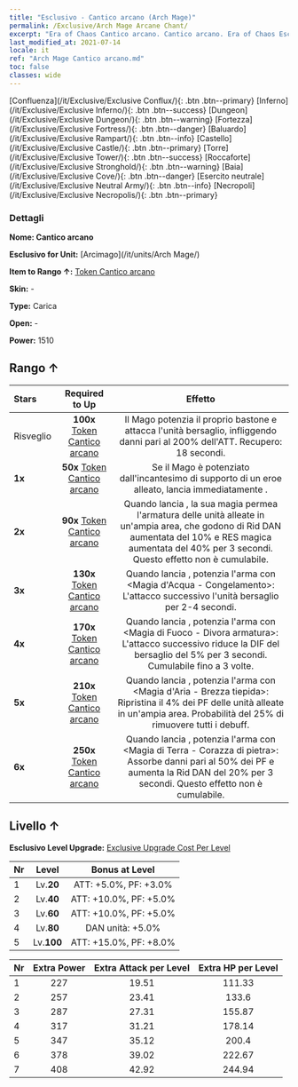 ```yaml
---
title: "Esclusivo - Cantico arcano (Arch Mage)"
permalink: /Exclusive/Arch Mage Arcane Chant/
excerpt: "Era of Chaos Cantico arcano. Cantico arcano. Era of Chaos Esclusivo Cantico arcano. Arcimago Esclusivo."
last_modified_at: 2021-07-14
locale: it
ref: "Arch Mage Cantico arcano.md"
toc: false
classes: wide
---
```

 [Confluenza](/it/Exclusive/Exclusive Conflux/){: .btn .btn--primary} [Inferno](/it/Exclusive/Exclusive Inferno/){: .btn .btn--success} [Dungeon](/it/Exclusive/Exclusive Dungeon/){: .btn .btn--warning} [Fortezza](/it/Exclusive/Exclusive Fortress/){: .btn .btn--danger} [Baluardo](/it/Exclusive/Exclusive Rampart/){: .btn .btn--info} [Castello](/it/Exclusive/Exclusive Castle/){: .btn .btn--primary} [Torre](/it/Exclusive/Exclusive Tower/){: .btn .btn--success} [Roccaforte](/it/Exclusive/Exclusive Stronghold/){: .btn .btn--warning} [Baia](/it/Exclusive/Exclusive Cove/){: .btn .btn--danger} [Esercito neutrale](/it/Exclusive/Exclusive Neutral Army/){: .btn .btn--info} [Necropoli](/it/Exclusive/Exclusive Necropolis/){: .btn .btn--primary} 

### Dettagli
 **Nome: Cantico arcano** 

 **Esclusivo for Unit:** [Arcimago](/it/units/Arch Mage/) 

 **Item to Rango ↑:** [Token Cantico arcano](/ItemsIT/con_915/)

 **Skin:** -

 **Type:** Carica

 **Open:** -

 **Power:** 1510

## Rango ↑

  |     Stars    |  Required to Up | Effetto |
  |:-------------|:---------------:|:---------------:|
  |  Risveglio  | **100x** [Token Cantico arcano](/ItemsIT/con_915/) | <Infusione magica> Il Mago potenzia il proprio bastone e attacca l'unità bersaglio, infliggendo danni pari al 200% dell'ATT. Recupero: 18 secondi. |
  | **1x** <i class="fas fa-star"/> | **50x** [Token Cantico arcano](/ItemsIT/con_915/) | <Risveglio magico> Se il Mago è potenziato dall'incantesimo di supporto di un eroe alleato, lancia immediatamente <Infusione magica>. |
  | **2x** <i class="fas fa-star"/> | **90x** [Token Cantico arcano](/ItemsIT/con_915/) | Quando lancia <Infusione magica>, la sua magia permea l'armatura delle unità alleate in un'ampia area, che godono di Rid DAN aumentata del 10% e RES magica aumentata del 40% per 3 secondi. Questo effetto non è cumulabile. |
  | **3x** <i class="fas fa-star"/> | **130x** [Token Cantico arcano](/ItemsIT/con_915/) | Quando lancia <Infusione magica>, potenzia l'arma con <Magia d'Acqua - Congelamento>: L'attacco successivo <congela> l'unità bersaglio per 2-4 secondi. |
  | **4x** <i class="fas fa-star"/> | **170x** [Token Cantico arcano](/ItemsIT/con_915/) | Quando lancia <Infusione magica>, potenzia l'arma con <Magia di Fuoco - Divora armatura>: L'attacco successivo riduce la DIF del bersaglio del 5% per 3 secondi. Cumulabile fino a 3 volte. |
  | **5x** <i class="fas fa-star"/> | **210x** [Token Cantico arcano](/ItemsIT/con_915/) | Quando lancia <Infusione magica>, potenzia l'arma con <Magia d'Aria - Brezza tiepida>: Ripristina il 4% dei PF delle unità alleate in un'ampia area. Probabilità del 25% di rimuovere tutti i debuff. |
  | **6x** <i class="fas fa-star"/> | **250x** [Token Cantico arcano](/ItemsIT/con_915/) | Quando lancia <Infusione magica>, potenzia l'arma con <Magia di Terra - Corazza di pietra>: Assorbe danni pari al 50% dei PF e aumenta la Rid DAN del 20% per 3 secondi. Questo effetto non è cumulabile. |


## Livello ↑
 **Esclusivo Level Upgrade:** [Exclusive Upgrade Cost Per Level](/Exclusive/ExclusiveUpgradeCostPerLevel/)

  |  Nr  |   Level  | Bonus at Level |
  |:-----|:--------:|:--------------:|
  | 1 | Lv.**20** | ATT: +5.0%, PF: +3.0% |
  | 2 | Lv.**40** | ATT: +10.0%, PF: +5.0% |
  | 3 | Lv.**60** | ATT: +10.0%, PF: +5.0% |
  | 4 | Lv.**80** | DAN unità: +5.0% |
  | 5 | Lv.**100** | ATT: +15.0%, PF: +8.0% |


  |  Nr  |  Extra Power | Extra Attack per Level | Extra HP per Level |
  |:-----|:--------:|:--------:|:--------:|
  | 1 | 227 | 19.51 | 111.33 |
  | 2 | 257 | 23.41 | 133.6 |
  | 3 | 287 | 27.31 | 155.87 |
  | 4 | 317 | 31.21 | 178.14 |
  | 5 | 347 | 35.12 | 200.4 |
  | 6 | 378 | 39.02 | 222.67 |
  | 7 | 408 | 42.92 | 244.94 |


